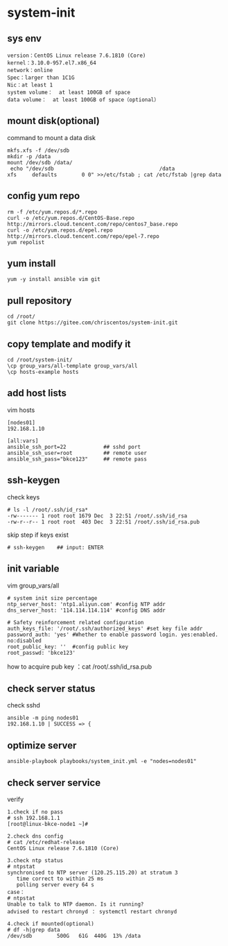 # system-init

## sys env
```
version：CentOS Linux release 7.6.1810 (Core)
kernel：3.10.0-957.el7.x86_64
network：online
Spec：larger than 1C1G
Nic：at least 1
system volume：  at least 100GB of space
data volume：  at least 100GB of space（optional）
```

## mount disk(optional)
command to mount a data disk
```
mkfs.xfs -f /dev/sdb
mkdir -p /data
mount /dev/sdb /data/
 echo "/dev/sdb                                  /data                   xfs     defaults        0 0" >>/etc/fstab ; cat /etc/fstab |grep data
```

## config yum repo
```
rm -f /etc/yum.repos.d/*.repo
curl -o /etc/yum.repos.d/CentOS-Base.repo http://mirrors.cloud.tencent.com/repo/centos7_base.repo
curl -o /etc/yum.repos.d/epel.repo http://mirrors.cloud.tencent.com/repo/epel-7.repo
yum repolist
```

## yum install
```
yum -y install ansible vim git
```

## pull repository
```
cd /root/
git clone https://gitee.com/chriscentos/system-init.git
```

## copy template and modify it
```
cd /root/system-init/
\cp group_vars/all-template group_vars/all
\cp hosts-example hosts
```

## add host lists 
vim hosts
```
[nodes01]
192.168.1.10 

[all:vars]
ansible_ssh_port=22            ## sshd port 
ansible_ssh_user=root          ## remote user
ansible_ssh_pass="bkce123"     ## remote pass
```

## ssh-keygen
check keys 
```
# ls -l /root/.ssh/id_rsa*
-rw------- 1 root root 1679 Dec  3 22:51 /root/.ssh/id_rsa
-rw-r--r-- 1 root root  403 Dec  3 22:51 /root/.ssh/id_rsa.pub
```
skip step if keys exist
```
# ssh-keygen    ## input: ENTER 
```

## init variable
vim group_vars/all
```
# system init size percentage
ntp_server_host: 'ntp1.aliyun.com' #config NTP addr
dns_server_host: '114.114.114.114' #config DNS addr

# Safety reinforcement related configuration
auth_keys_file: '/root/.ssh/authorized_keys' #set key file addr
password_auth: 'yes' #Whether to enable password login. yes:enabled. no:disabled
root_public_key: ''  #config public key
root_passwd: 'bkce123'
```
how to acquire pub key ：cat /root/.ssh/id_rsa.pub 

## check server status
check sshd
```
ansible -m ping nodes01
192.168.1.10 | SUCCESS => {
```

## optimize server
```
ansible-playbook playbooks/system_init.yml -e "nodes=nodes01"
```

## check server service
verify 
```
1.check if no pass
# ssh 192.168.1.1
[root@linux-bkce-node1 ~]#

2.check dns config
# cat /etc/redhat-release 
CentOS Linux release 7.6.1810 (Core) 

3.check ntp status 
# ntpstat 
synchronised to NTP server (120.25.115.20) at stratum 3
   time correct to within 25 ms
   polling server every 64 s
case：
# ntpstat 
Unable to talk to NTP daemon. Is it running?
advised to restart chronyd ： systemctl restart chronyd

4.check if mounted(optional)
# df -h|grep data
/dev/sdb        500G   61G  440G  13% /data
```

